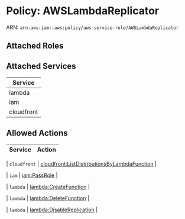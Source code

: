 # Policy: AWSLambdaReplicator

ARN: `arn:aws:iam::aws:policy/aws-service-role/AWSLambdaReplicator`

## Attached Roles

## Attached Services

| Service |
|---------|
| lambda |
| iam |
| cloudfront |

## Allowed Actions

| Service | Action |
|:-------:|--------|

| `cloudfront` | [cloudfront:ListDistributionsByLambdaFunction](../actions.md#cloudfront:listdistributionsbylambdafunction) |

| `iam` | [iam:PassRole](../actions.md#iam:passrole) |

| `lambda` | [lambda:CreateFunction](../actions.md#lambda:createfunction) |

| `lambda` | [lambda:DeleteFunction](../actions.md#lambda:deletefunction) |

| `lambda` | [lambda:DisableReplication](../actions.md#lambda:disablereplication) |
